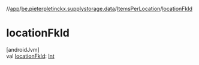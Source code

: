 //[app](../../../index.md)/[be.pieterpletinckx.supplystorage.data](../index.md)/[ItemsPerLocation](index.md)/[locationFkId](location-fk-id.md)

# locationFkId

[androidJvm]\
val [locationFkId](location-fk-id.md): [Int](https://kotlinlang.org/api/latest/jvm/stdlib/kotlin/-int/index.html)
